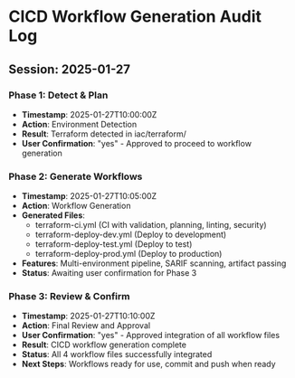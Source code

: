 # CICD Workflow Generation Audit Log

## Session: 2025-01-27

### Phase 1: Detect & Plan
- **Timestamp**: 2025-01-27T10:00:00Z
- **Action**: Environment Detection
- **Result**: Terraform detected in iac/terraform/
- **User Confirmation**: "yes" - Approved to proceed to workflow generation

### Phase 2: Generate Workflows
- **Timestamp**: 2025-01-27T10:05:00Z
- **Action**: Workflow Generation
- **Generated Files**:
  - terraform-ci.yml (CI with validation, planning, linting, security)
  - terraform-deploy-dev.yml (Deploy to development)
  - terraform-deploy-test.yml (Deploy to test)
  - terraform-deploy-prod.yml (Deploy to production)
- **Features**: Multi-environment pipeline, SARIF scanning, artifact passing
- **Status**: Awaiting user confirmation for Phase 3

### Phase 3: Review & Confirm
- **Timestamp**: 2025-01-27T10:10:00Z
- **Action**: Final Review and Approval
- **User Confirmation**: "yes" - Approved integration of all workflow files
- **Result**: CICD workflow generation complete
- **Status**: All 4 workflow files successfully integrated
- **Next Steps**: Workflows ready for use, commit and push when ready